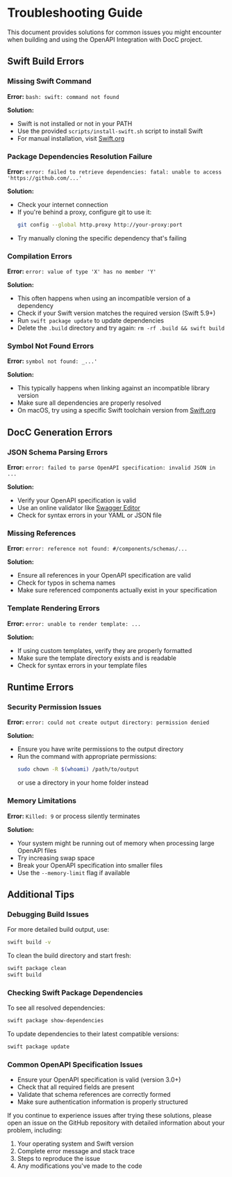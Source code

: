 # Troubleshooting Guide

This document provides solutions for common issues you might encounter when building and using the OpenAPI Integration with DocC project.

## Swift Build Errors

### Missing Swift Command

**Error:** `bash: swift: command not found`

**Solution:**
- Swift is not installed or not in your PATH
- Use the provided `scripts/install-swift.sh` script to install Swift
- For manual installation, visit [Swift.org](https://swift.org/download/)

### Package Dependencies Resolution Failure

**Error:** `error: failed to retrieve dependencies: fatal: unable to access 'https://github.com/...'`

**Solution:**
- Check your internet connection
- If you're behind a proxy, configure git to use it:
  ```bash
  git config --global http.proxy http://your-proxy:port
  ```
- Try manually cloning the specific dependency that's failing

### Compilation Errors

**Error:** `error: value of type 'X' has no member 'Y'`

**Solution:**
- This often happens when using an incompatible version of a dependency
- Check if your Swift version matches the required version (Swift 5.9+)
- Run `swift package update` to update dependencies
- Delete the `.build` directory and try again: `rm -rf .build && swift build`

### Symbol Not Found Errors

**Error:** `symbol not found: _...'`

**Solution:**
- This typically happens when linking against an incompatible library version
- Make sure all dependencies are properly resolved
- On macOS, try using a specific Swift toolchain version from [Swift.org](https://swift.org/download/)

## DocC Generation Errors

### JSON Schema Parsing Errors

**Error:** `error: failed to parse OpenAPI specification: invalid JSON in ...`

**Solution:**
- Verify your OpenAPI specification is valid
- Use an online validator like [Swagger Editor](https://editor.swagger.io/)
- Check for syntax errors in your YAML or JSON file

### Missing References

**Error:** `error: reference not found: #/components/schemas/...`

**Solution:**
- Ensure all references in your OpenAPI specification are valid
- Check for typos in schema names
- Make sure referenced components actually exist in your specification

### Template Rendering Errors

**Error:** `error: unable to render template: ...`

**Solution:**
- If using custom templates, verify they are properly formatted
- Make sure the template directory exists and is readable
- Check for syntax errors in your template files

## Runtime Errors

### Security Permission Issues

**Error:** `error: could not create output directory: permission denied`

**Solution:**
- Ensure you have write permissions to the output directory
- Run the command with appropriate permissions:
  ```bash
  sudo chown -R $(whoami) /path/to/output
  ```
  or use a directory in your home folder instead

### Memory Limitations

**Error:** `Killed: 9` or process silently terminates

**Solution:**
- Your system might be running out of memory when processing large OpenAPI files
- Try increasing swap space
- Break your OpenAPI specification into smaller files
- Use the `--memory-limit` flag if available

## Additional Tips

### Debugging Build Issues

For more detailed build output, use:
```bash
swift build -v
```

To clean the build directory and start fresh:
```bash
swift package clean
swift build
```

### Checking Swift Package Dependencies

To see all resolved dependencies:
```bash
swift package show-dependencies
```

To update dependencies to their latest compatible versions:
```bash
swift package update
```

### Common OpenAPI Specification Issues

- Ensure your OpenAPI specification is valid (version 3.0+)
- Check that all required fields are present
- Validate that schema references are correctly formed
- Make sure authentication information is properly structured

If you continue to experience issues after trying these solutions, please open an issue on the GitHub repository with detailed information about your problem, including:

1. Your operating system and Swift version
2. Complete error message and stack trace
3. Steps to reproduce the issue
4. Any modifications you've made to the code
